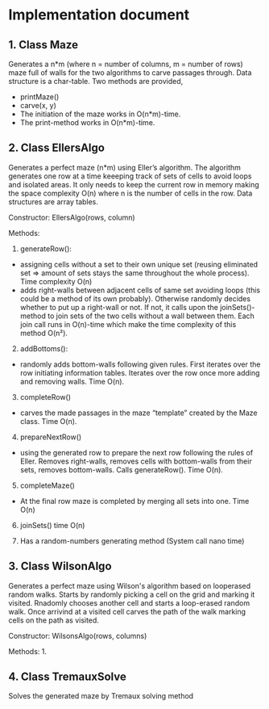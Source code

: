 # Implementation document

## 1. Class Maze

Generates a n*m (where n = number of columns, m = number of rows) maze full of walls for the two algorithms to carve passages through. Data structure is a char-table. Two methods are provided, 
* printMaze()
* carve(x, y) 
* The initiation of the maze works in O(n*m)-time. 
* The print-method works in O(n*m)-time.

## 2. Class EllersAlgo

Generates a perfect maze (n*m) using Eller’s algorithm. The algorithm generates one row at a time keeeping track of sets of cells to avoid loops and isolated areas. It only needs to keep the current row in memory making the space complexity O(n) where n is the number of cells in the row. Data structures are array tables.

Constructor:
EllersAlgo(rows, column)

Methods:
1. generateRow():
* assigning cells without a set to their own unique set (reusing eliminated set => amount of sets stays the same throughout the whole process). Time complexity O(n)
* adds right-walls between adjacent cells of same set avoiding loops (this could be a method of its own probably). Otherwise randomly decides whether to put up a right-wall or not. If not, it calls upon the joinSets()-method to join sets of the two cells without a wall between them. Each join call runs in O(n)-time which make the time complexity of this method O(n²).

2. addBottoms():
* randomly adds bottom-walls following given rules. First iterates over the row initiating information tables. Iterates over the row once more adding and removing walls. Time O(n).

3. completeRow()
* carves the made passages in the maze “template” created by the Maze class. Time O(n).

4. prepareNextRow()
* using the generated row to prepare the next row following the rules of Eller. Removes right-walls, removes cells with bottom-walls from their sets, removes bottom-walls. Calls generateRow(). Time O(n).

5. completeMaze()
* At the final row maze is completed by merging all sets into one. Time O(n)

6. joinSets() time O(n)

7. Has a random-numbers generating method (System call nano time)

## 3. Class WilsonAlgo

Generates a perfect maze using Wilson's algorithm based on looperased random walks. Starts by randomly picking a cell on the grid and marking it visited. Rnadomly chooses another cell and starts a loop-erased random walk. Once arrivind at a visited cell carves the path of the walk marking cells on the path as visited.

Constructor:
WilsonsAlgo(rows, columns)

Methods:
1. 

## 4. Class TremauxSolve

Solves the generated maze by Tremaux solving method

